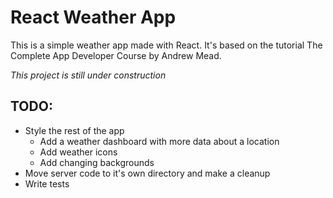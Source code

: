 # React Weather App

This is a simple weather app made with React. 
It's based on the tutorial The Complete App Developer Course by Andrew Mead.



*This project is still under construction*


## TODO:
* Style the rest of the app
    * Add a weather dashboard with more data about a location
    * Add weather icons
    * Add changing backgrounds
* Move server code to it's own directory and make a cleanup
* Write tests